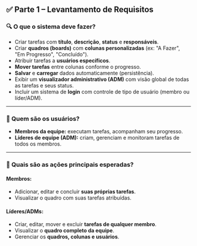 ## ✅ Parte 1 – Levantamento de Requisitos

### 🔍 O que o sistema deve fazer?

* Criar tarefas com **título**, **descrição**, **status** e **responsáveis**.
* Criar **quadros (boards)** com **colunas personalizadas** (ex: "A Fazer", "Em Progresso", "Concluído").
* Atribuir tarefas a **usuários específicos**.
* **Mover tarefas** entre colunas conforme o progresso.
* **Salvar** e **carregar** dados automaticamente (persistência).
* Exibir um **visualizador administrativo (ADM)** com visão global de todas as tarefas e seus status.
* Incluir um sistema de **login** com controle de tipo de usuário (membro ou líder/ADM).

---

### 👤 Quem são os usuários?

* **Membros da equipe:** executam tarefas, acompanham seu progresso.
* **Líderes de equipe (ADM):** criam, gerenciam e monitoram tarefas de todos os membros.

---

### 🧩 Quais são as ações principais esperadas?

#### Membros:

* Adicionar, editar e concluir **suas próprias tarefas**.
* Visualizar o quadro com suas tarefas atribuídas.

#### Líderes/ADMs:

* Criar, editar, mover e excluir **tarefas de qualquer membro**.
* Visualizar o **quadro completo da equipe**.
* Gerenciar os **quadros, colunas e usuários**.
